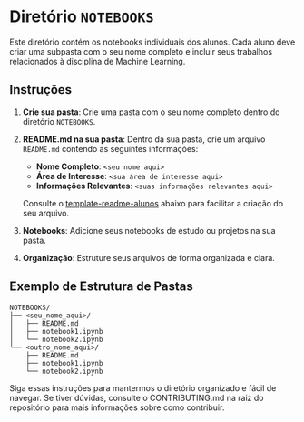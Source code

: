 # Diretório `NOTEBOOKS`

Este diretório contém os notebooks individuais dos alunos. Cada aluno deve criar uma subpasta com o seu nome completo e incluir seus trabalhos relacionados à disciplina de Machine Learning.

## Instruções

1. **Crie sua pasta**: Crie uma pasta com o seu nome completo dentro do diretório `NOTEBOOKS`.
2. **README.md na sua pasta**: Dentro da sua pasta, crie um arquivo `README.md` contendo as seguintes informações:
   - **Nome Completo**: `<seu nome aqui>`
   - **Área de Interesse**: `<sua área de interesse aqui>`
   - **Informações Relevantes**: `<suas informações relevantes aqui>`

   Consulte o [template-readme-alunos](https://github.com/mlcortex/ML-ADS-4NA-24/blob/main/NOTEBOOKS/template-readme-alunos.md) abaixo para facilitar a criação do seu arquivo.

3. **Notebooks**: Adicione seus notebooks de estudo ou projetos na sua pasta.
4. **Organização**: Estruture seus arquivos de forma organizada e clara.

## Exemplo de Estrutura de Pastas

```plaintext
NOTEBOOKS/
├── <seu_nome_aqui>/
│   ├── README.md
│   ├── notebook1.ipynb
│   └── notebook2.ipynb
└── <outro_nome_aqui>/
    ├── README.md
    ├── notebook1.ipynb
    └── notebook2.ipynb
```

Siga essas instruções para mantermos o diretório organizado e fácil de navegar. Se tiver dúvidas, consulte o CONTRIBUTING.md na raiz do repositório para mais informações sobre como contribuir.

